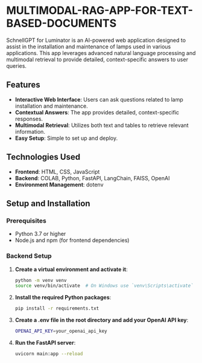 # MULTIMODAL-RAG-APP-FOR-TEXT-BASED-DOCUMENTS
SchnellGPT for Luminator is an AI-powered web application designed to assist in the installation and maintenance of lamps used in various applications. This app leverages advanced natural language processing and multimodal retrieval to provide detailed, context-specific answers to user queries.


## Features

- **Interactive Web Interface**: Users can ask questions related to lamp installation and maintenance.
- **Contextual Answers**: The app provides detailed, context-specific responses.
- **Multimodal Retrieval**: Utilizes both text and tables to retrieve relevant information.
- **Easy Setup**: Simple to set up and deploy.

## Technologies Used

- **Frontend**: HTML, CSS, JavaScript
- **Backend**: COLAB, Python, FastAPI, LangChain, FAISS, OpenAI
- **Environment Management**: dotenv

## Setup and Installation

### Prerequisites

- Python 3.7 or higher
- Node.js and npm (for frontend dependencies)

### Backend Setup

1. **Create a virtual environment and activate it**:
    ```sh
    python -m venv venv
    source venv/bin/activate  # On Windows use `venv\Scripts\activate`
    ```

2. **Install the required Python packages**:
    ```sh
    pip install -r requirements.txt
    ```

3. **Create a .env file in the root directory and add your OpenAI API key**:
    ```sh
    OPENAI_API_KEY=your_openai_api_key
    ```

4. **Run the FastAPI server**:
    ```sh
    uvicorn main:app --reload
    ```

